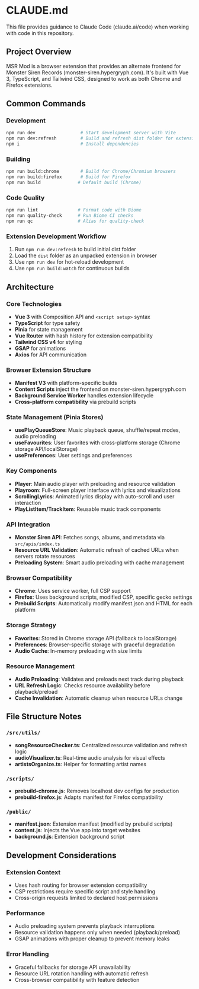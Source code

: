 # CLAUDE.md

This file provides guidance to Claude Code (claude.ai/code) when working with code in this repository.

## Project Overview

MSR Mod is a browser extension that provides an alternate frontend for Monster Siren Records (monster-siren.hypergryph.com). It's built with Vue 3, TypeScript, and Tailwind CSS, designed to work as both Chrome and Firefox extensions.

## Common Commands

### Development
```bash
npm run dev                 # Start development server with Vite
npm run dev:refresh         # Build and refresh dist folder for extension development
npm i                       # Install dependencies
```

### Building
```bash
npm run build:chrome        # Build for Chrome/Chromium browsers
npm run build:firefox       # Build for Firefox
npm run build              # Default build (Chrome)
```

### Code Quality
```bash
npm run lint               # Format code with Biome
npm run quality-check      # Run Biome CI checks
npm run qc                 # Alias for quality-check
```

### Extension Development Workflow
1. Run `npm run dev:refresh` to build initial dist folder
2. Load the `dist` folder as an unpacked extension in browser
3. Use `npm run dev` for hot-reload development
4. Use `npm run build:watch` for continuous builds

## Architecture

### Core Technologies
- **Vue 3** with Composition API and `<script setup>` syntax
- **TypeScript** for type safety
- **Pinia** for state management
- **Vue Router** with hash history for extension compatibility
- **Tailwind CSS v4** for styling
- **GSAP** for animations
- **Axios** for API communication

### Browser Extension Structure
- **Manifest V3** with platform-specific builds
- **Content Scripts** inject the frontend on monster-siren.hypergryph.com
- **Background Service Worker** handles extension lifecycle
- **Cross-platform compatibility** via prebuild scripts

### State Management (Pinia Stores)
- **usePlayQueueStore**: Music playback queue, shuffle/repeat modes, audio preloading
- **useFavourites**: User favorites with cross-platform storage (Chrome storage API/localStorage)
- **usePreferences**: User settings and preferences

### Key Components
- **Player**: Main audio player with preloading and resource validation
- **Playroom**: Full-screen player interface with lyrics and visualizations
- **ScrollingLyrics**: Animated lyrics display with auto-scroll and user interaction
- **PlayListItem/TrackItem**: Reusable music track components

### API Integration
- **Monster Siren API**: Fetches songs, albums, and metadata via `src/apis/index.ts`
- **Resource URL Validation**: Automatic refresh of cached URLs when servers rotate resources
- **Preloading System**: Smart audio preloading with cache management

### Browser Compatibility
- **Chrome**: Uses service worker, full CSP support
- **Firefox**: Uses background scripts, modified CSP, specific gecko settings
- **Prebuild Scripts**: Automatically modify manifest.json and HTML for each platform

### Storage Strategy
- **Favorites**: Stored in Chrome storage API (fallback to localStorage)
- **Preferences**: Browser-specific storage with graceful degradation
- **Audio Cache**: In-memory preloading with size limits

### Resource Management
- **Audio Preloading**: Validates and preloads next track during playback
- **URL Refresh Logic**: Checks resource availability before playback/preload
- **Cache Invalidation**: Automatic cleanup when resource URLs change

## File Structure Notes

### `/src/utils/`
- **songResourceChecker.ts**: Centralized resource validation and refresh logic
- **audioVisualizer.ts**: Real-time audio analysis for visual effects
- **artistsOrganize.ts**: Helper for formatting artist names

### `/scripts/`
- **prebuild-chrome.js**: Removes localhost dev configs for production
- **prebuild-firefox.js**: Adapts manifest for Firefox compatibility

### `/public/`
- **manifest.json**: Extension manifest (modified by prebuild scripts)
- **content.js**: Injects the Vue app into target websites
- **background.js**: Extension background script

## Development Considerations

### Extension Context
- Uses hash routing for browser extension compatibility
- CSP restrictions require specific script and style handling
- Cross-origin requests limited to declared host permissions

### Performance
- Audio preloading system prevents playback interruptions
- Resource validation happens only when needed (playback/preload)
- GSAP animations with proper cleanup to prevent memory leaks

### Error Handling
- Graceful fallbacks for storage API unavailability
- Resource URL rotation handling with automatic refresh
- Cross-browser compatibility with feature detection